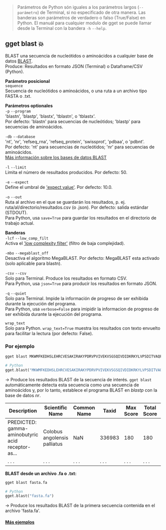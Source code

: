 > Parámetros de Python són iguales a los parámetros largos (`--parámetro`) de Terminal, si no especificado de otra manera. Las banderas son parámetros de verdadero o falso (True/False) en Python. El manuál para cualquier modulo de gget se puede llamar desde la Terminal con la bandera `-h` `--help`.  
## gget blast 💥
BLAST una secuencia de nucleótidos o aminoácidos a cualquier base de datos [BLAST](https://blast.ncbi.nlm.nih.gov/Blast.cgi).  
Produce: Resultados en formato JSON (Terminal) o Dataframe/CSV (Python).  

**Parámetro posicional**  
`sequence`   
Secuencia de nucleótidos o aminoácidos, o una ruta a un archivo tipo FASTA o .txt.  

**Parámetros optionales**  
`-p` `--program`  
'blastn', 'blastp', 'blastx', 'tblastn', o 'tblastx'.  
Por defecto: 'blastn' para secuencias de nucleótidos; 'blastp' para secuencias de aminoácidos.  

`-db` `--database`  
'nt', 'nr', 'refseq_rna', 'refseq_protein', 'swissprot', 'pdbaa', o 'pdbnt'.  
Por defecto: 'nt' para secuencias de nucleótidos; 'nr' para secuencias de aminoácidos.  
[Más información sobre los bases de datos BLAST](https://ncbi.github.io/blast-cloud/blastdb/available-blastdbs.html)  

`-l` `--limit`  
Limita el número de resultados producidos. Por defecto: 50.  

`-e` `--expect`  
Define el umbral de ['expect value'](https://blast.ncbi.nlm.nih.gov/Blast.cgi?CMD=Web&PAGE_TYPE=BlastDocs&DOC_TYPE=FAQ#expect). Por defecto: 10.0.  

`-o` `--out`   
Ruta al archivo en el que se guardarán los resultados, p. ej. ruta/al/directorio/resultados.csv (o .json). Por defecto: salida estándar (STDOUT).  
Para Python, usa `save=True` para guardar los resultados en el directorio de trabajo actual.  

**Banderas**  
`-lcf` `--low_comp_filt`  
Activa el ['low complexity filter'](https://blast.ncbi.nlm.nih.gov/Blast.cgi?CMD=Web&PAGE_TYPE=BlastDocs&DOC_TYPE=FAQ#LCR) (filtro de baja complejidad).  

`-mbo` `--megablast_off`  
Desactiva el algoritmo MegaBLAST. Por defecto: MegaBLAST esta activado (solo aplicable para blastn).  

`-csv` `--csv`  
Solo para Terminal. Produce los resultados en formato CSV.    
Para Python, usa `json=True` para producir los resultados en formato JSON.  

`-q` `--quiet`   
Solo para Terminal. Impide la información de progreso de ser exhibida durante la ejecución del programa.  
Para Python, usa `verbose=False` para imipidir la informacion de progreso de ser exhibida durante la ejecución del programa.  

`wrap_text`  
Solo para Python. `wrap_text=True` muestra los resultados con texto envuelto para facilitar la lectura (por defecto: False).   
  
### Por ejemplo
```bash
gget blast MKWMFKEDHSLEHRCVESAKIRAKYPDRVPVIVEKVSGSQIVDIDKRKYLVPSDITVAQFMWIIRKRIQLPSEKAIFLFVDKTVPQSR
```
```python
# Python
gget.blast("MKWMFKEDHSLEHRCVESAKIRAKYPDRVPVIVEKVSGSQIVDIDKRKYLVPSDITVAQFMWIIRKRIQLPSEKAIFLFVDKTVPQSR")
```
&rarr; Produce los resultados BLAST de la secuencia de interés. `gget blast` automáticamente detecta esta secuencia como una secuencia de aminoácidos y, por lo tanto, establece el programa BLAST en *blastp* con la base de datos *nr*.  

| Description     | Scientific Name	     | Common Name     | Taxid        | Max Score | Total Score | Query Cover | ... |
| -------------- |-------------------------| ------------------------| -------------- | ----------|-----|---|---|
| PREDICTED: gamma-aminobutyric acid receptor-as...| Colobus angolensis palliatus	 | 	NaN | 336983 | 180	 | 180 | 100% | ... |
| . . . | . . . | . . . | . . . | . . . | . . . | . . . | ... | 


**BLAST desde un archivo .fa o .txt:**  
```bash
gget blast fasta.fa
```
```python
# Python
gget.blast("fasta.fa")
```
&rarr; Produce los resultados BLAST de la primera secuencia contenida en el archivo 'fasta.fa'.  

#### [Más ejemplos](https://github.com/pachterlab/gget_examples)
